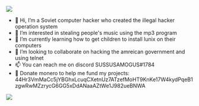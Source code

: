 ![](https://komarev.com/ghpvc/?username=LinyosTorovolto&color=blue)
- 👋 Hi, I’m a Soviet computer hacker who created the illegal hacker operation system
- 👀 I’m interested in stealing people's music using the mp3 program
- 🌱 I’m currently learning how to get children to install lunix on their computers
- 💞️ I’m looking to collaborate on hacking the amreican government and using telnet
- 📫 You can reach me on discord SUSSUSAMOGUS#1784
- 💸 Donate monero to help me fund my projects: 44Hr3VmMaCc5jYBGhxLcuqCXetnUz7ATzefMoHT9KnKe17W4kydPqeB1zgwRwMZzrycG6GG5xDdANaaAZtWe1J982ueBNWA
<img src="https://i.redd.it/2j92ta7cdmn61.png"/>
<!---
SUS-AMOGUS/SUS-AMOGUS is a ✨ special ✨ repository because its `README.md` (this file) appears on your GitHub profile.
You can click the Preview link to take a look at your changes.
--->

